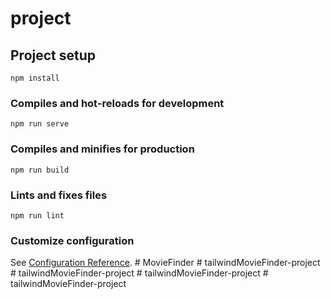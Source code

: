 # project

## Project setup
```
npm install
```

### Compiles and hot-reloads for development
```
npm run serve
```

### Compiles and minifies for production
```
npm run build
```

### Lints and fixes files
```
npm run lint
```

### Customize configuration
See [Configuration Reference](https://cli.vuejs.org/config/).
#   M o v i e F i n d e r  
 #   t a i l w i n d M o v i e F i n d e r - p r o j e c t  
 #   t a i l w i n d M o v i e F i n d e r - p r o j e c t  
 #   t a i l w i n d M o v i e F i n d e r - p r o j e c t  
 #   t a i l w i n d M o v i e F i n d e r - p r o j e c t  
 